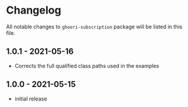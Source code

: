 # Changelog

All notable changes to `ghoori-subscription` package will be listed in this file.

## 1.0.1 - 2021-05-16

- Corrects the full qualified class paths used in the examples

## 1.0.0 - 2021-05-15

- initial release
